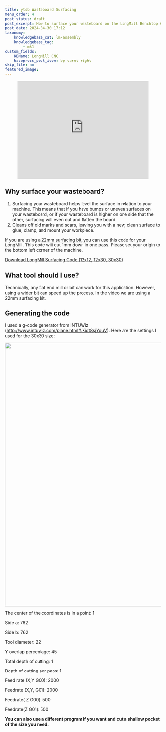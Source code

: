 ```yaml
---
title: ytsb Wasteboard Surfacing
menu_order: 4
post_status: draft
post_excerpt: How to surface your wasteboard on the LongMill Benchtop CNC. You can download the surfacing g-code here or generate your own on INTUWiz.
post_date: 2024-04-30 17:12
taxonomy:
    knowledgebase_cat: lm-assembly
    knowledgebase_tag:
        - mk1
custom_fields:
    KBName: LongMill CNC
    basepress_post_icon: bp-caret-right
skip_file: no
featured_image: 
---
```

<figure><iframe src="https://www.youtube.com/embed/aW27K_1OLT0" width="100%" height="315" frameborder="0" allowfullscreen="allowfullscreen" data-mce-fragment="1"></iframe></figure>
<h2><strong>Why surface your wasteboard?</strong></h2>
<ol>
  <li>Surfacing your wasteboard helps level the surface in relation to your machine. This means that if you have bumps or uneven surfaces on your wasteboard, or if your wasteboard is higher on one side that the other, surfacing will even out and flatten the board.</li>
  <li>Cleans off old marks and scars, leaving you with a new, clean surface to glue, clamp, and mount your workpiece.</li>
</ol>
If you are using a <a href="https://sienci.com/product/22mm-surfacing-bit/">22mm surfacing bit</a>, you can use this code for your LongMill. This code will cut 1mm down in one pass. Please set your origin to the bottom left corner of the machine.

<a href="https://sienci.com/wp-content/uploads/2020/01/LongMill-Surfacing-Code.zip">Download LongMill Surfacing Code (12x12, 12x30, 30x30)</a>

<h2><strong>What tool should I use?</strong></h2>

Technically, any flat end mill or bit can work for this application. However, using a wider bit can speed up the process. In the video we are using a 22mm surfacing bit.

<h2><strong>Generating the code</strong></h2>

I used a g-code generator from INTUWiz (<a href="http://www.intuwiz.com/plane.html#.Xidt8sjYouV">http://www.intuwiz.com/plane.html#.Xidt8sjYouV</a>). Here are the settings I used for the 30x30 size:

<img class="size-medium wp-image-1307 aligncenter" src="https://resources.sienci.com/wp-content/uploads/2021/04/gcode-surfacing-750x1024-1-623x850.png" alt="" width="623" height="850" />

The center of the coordinates is in a point: 1

Side a: 762

Side b: 762

Tool diameter: 22

Y overlap percentage: 45

Total depth of cutting: 1

Depth of cutting per pass: 1

Feed rate (X,Y G00): 2000

Feedrate (X,Y, G01): 2000

Feedrate( Z G00): 500

Feedrate(Z G01): 500

<strong>You can also use a different program if you want and cut a shallow pocket of the size you need.</strong>
